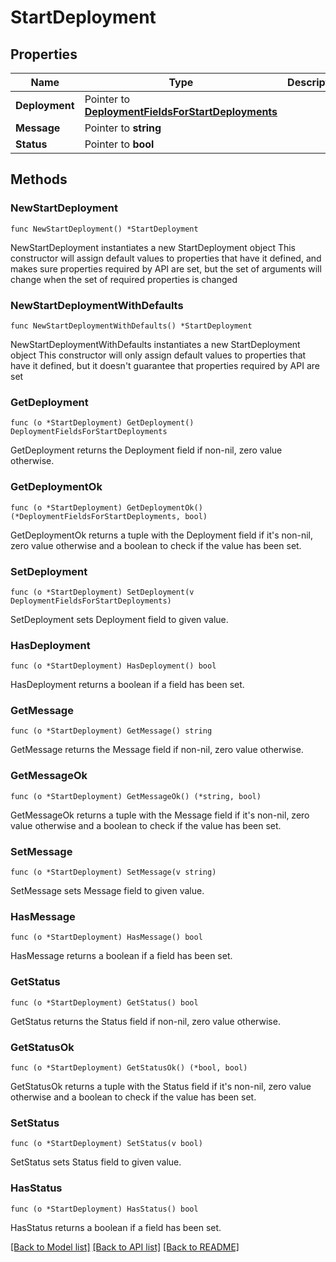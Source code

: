 # StartDeployment

## Properties

Name | Type | Description | Notes
------------ | ------------- | ------------- | -------------
**Deployment** | Pointer to [**DeploymentFieldsForStartDeployments**](DeploymentFieldsForStartDeployments.md) |  | [optional] 
**Message** | Pointer to **string** |  | [optional] 
**Status** | Pointer to **bool** |  | [optional] 

## Methods

### NewStartDeployment

`func NewStartDeployment() *StartDeployment`

NewStartDeployment instantiates a new StartDeployment object
This constructor will assign default values to properties that have it defined,
and makes sure properties required by API are set, but the set of arguments
will change when the set of required properties is changed

### NewStartDeploymentWithDefaults

`func NewStartDeploymentWithDefaults() *StartDeployment`

NewStartDeploymentWithDefaults instantiates a new StartDeployment object
This constructor will only assign default values to properties that have it defined,
but it doesn't guarantee that properties required by API are set

### GetDeployment

`func (o *StartDeployment) GetDeployment() DeploymentFieldsForStartDeployments`

GetDeployment returns the Deployment field if non-nil, zero value otherwise.

### GetDeploymentOk

`func (o *StartDeployment) GetDeploymentOk() (*DeploymentFieldsForStartDeployments, bool)`

GetDeploymentOk returns a tuple with the Deployment field if it's non-nil, zero value otherwise
and a boolean to check if the value has been set.

### SetDeployment

`func (o *StartDeployment) SetDeployment(v DeploymentFieldsForStartDeployments)`

SetDeployment sets Deployment field to given value.

### HasDeployment

`func (o *StartDeployment) HasDeployment() bool`

HasDeployment returns a boolean if a field has been set.

### GetMessage

`func (o *StartDeployment) GetMessage() string`

GetMessage returns the Message field if non-nil, zero value otherwise.

### GetMessageOk

`func (o *StartDeployment) GetMessageOk() (*string, bool)`

GetMessageOk returns a tuple with the Message field if it's non-nil, zero value otherwise
and a boolean to check if the value has been set.

### SetMessage

`func (o *StartDeployment) SetMessage(v string)`

SetMessage sets Message field to given value.

### HasMessage

`func (o *StartDeployment) HasMessage() bool`

HasMessage returns a boolean if a field has been set.

### GetStatus

`func (o *StartDeployment) GetStatus() bool`

GetStatus returns the Status field if non-nil, zero value otherwise.

### GetStatusOk

`func (o *StartDeployment) GetStatusOk() (*bool, bool)`

GetStatusOk returns a tuple with the Status field if it's non-nil, zero value otherwise
and a boolean to check if the value has been set.

### SetStatus

`func (o *StartDeployment) SetStatus(v bool)`

SetStatus sets Status field to given value.

### HasStatus

`func (o *StartDeployment) HasStatus() bool`

HasStatus returns a boolean if a field has been set.


[[Back to Model list]](../README.md#documentation-for-models) [[Back to API list]](../README.md#documentation-for-api-endpoints) [[Back to README]](../README.md)


